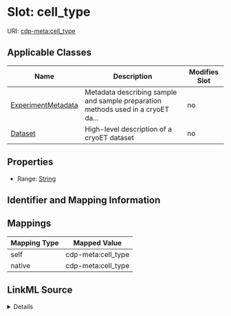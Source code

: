 

# Slot: cell_type

URI: [cdp-meta:cell_type](metadatacell_type)



<!-- no inheritance hierarchy -->





## Applicable Classes

| Name | Description | Modifies Slot |
| --- | --- | --- |
| [ExperimentMetadata](ExperimentMetadata.md) | Metadata describing sample and sample preparation methods used in a cryoET da... |  no  |
| [Dataset](Dataset.md) | High-level description of a cryoET dataset |  no  |







## Properties

* Range: [String](String.md)





## Identifier and Mapping Information








## Mappings

| Mapping Type | Mapped Value |
| ---  | ---  |
| self | cdp-meta:cell_type |
| native | cdp-meta:cell_type |




## LinkML Source

<details>
```yaml
name: cell_type
alias: cell_type
domain_of:
- ExperimentMetadata
- Dataset
range: string

```
</details>
